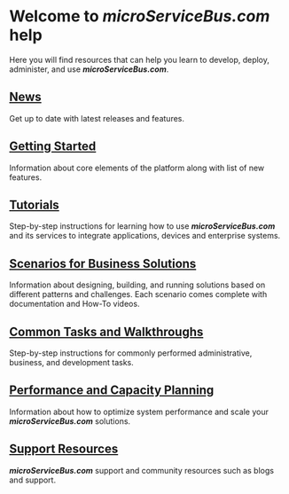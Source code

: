 # Welcome to _**microServiceBus.com**_ help

Here you will find resources that can help you learn to develop, deploy, administer, and use _**microServiceBus.com**_.

## [News](/wiki/view/1038)
Get up to date with latest releases and features.

## [Getting Started](/wiki/view/1033)
Information about core elements of the platform along with list of new features.

## [Tutorials](/wiki/view/1041)
Step-by-step instructions for learning how to use _**microServiceBus.com**_ and its services to integrate applications, devices and enterprise systems.

## [Scenarios for Business Solutions](/wiki/view/1054)
Information about designing, building, and running solutions based on different patterns and challenges. Each scenario comes complete with documentation and How-To videos.

## [Common Tasks and Walkthroughs](/wiki/view/1042)
Step-by-step instructions for commonly performed administrative, business, and development tasks.

## [Performance and Capacity Planning](/wiki/View/1047)
Information about how to optimize system performance and scale your _**microServiceBus.com**_ solutions.

## [Support Resources](/wiki/view/1055)
_**microServiceBus.com**_ support and community resources such as blogs and support.
